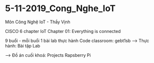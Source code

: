 # 5-11-2019_Cong_Nghe_IoT
Môn Công Nghệ IoT - Thầy Vịnh

CISCO
6 chapter IoT
Chapter 01: Everything is connected

9 buổi - mỗi buổi 1 bài lab thực hành
Code classroom: gebt1sb
--> Thực hành: Bài tập Lab

--> Đồ án cuối khoá: Projects Rapsberry Pi
